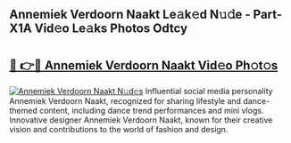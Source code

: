 ## Annemiek Verdoorn Naakt Le𝚊k𝚎d N𝚞𝚍e - Part-X1A Vid𝚎o Le𝚊ks Photos Odtcy

# <h2><a href="http://fb3hbeo.evod.top/?m=Annemiek+Verdoorn+Naakt">🔗 👉🔴 Annemiek Verdoorn Naakt Vid𝚎o Ph𝚘t𝚘s</a></h2>

[![Annemiek Verdoorn Naakt N𝚞d𝚎s](https://i.imgur.com/8V9OHl7.gif)](http://fb3hbeo.evod.top/?m=Annemiek+Verdoorn+Naakt)
Influential social media personality Annemiek Verdoorn Naakt, recognized for sharing lifestyle and dance-themed content, including dance trend performances and mini vlogs. Innovative designer Annemiek Verdoorn Naakt, known for their creative vision and contributions to the world of fashion and design. 

